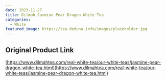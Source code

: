 ```yaml
---
date: 2023-11-27
title: Dilmah Jasmine Pear Dragon White Tea
categories:
  - White
featured_image: https://tea.dedunu.info/images/placeholder.jpg
---
```


## Original Product Link

[https://www.dilmahtea.com/real-white-tea/our-white-teas/jasmine-pear-dragon-white-tea.html](https://www.dilmahtea.com/real-white-tea/our-white-teas/jasmine-pear-dragon-white-tea.html)
